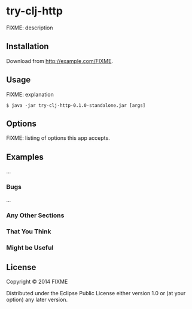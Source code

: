 # try-clj-http

FIXME: description

## Installation

Download from http://example.com/FIXME.

## Usage

FIXME: explanation

    $ java -jar try-clj-http-0.1.0-standalone.jar [args]

## Options

FIXME: listing of options this app accepts.

## Examples

...

### Bugs

...

### Any Other Sections
### That You Think
### Might be Useful

## License

Copyright © 2014 FIXME

Distributed under the Eclipse Public License either version 1.0 or (at
your option) any later version.
